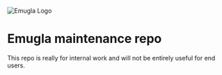 ![Emugla Logo](https://i.postimg.cc/dtTN6msD/github.png)
# Emugla maintenance repo

This repo is really for internal work and will not be entirely useful for end users.
